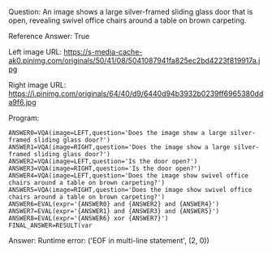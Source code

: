 Question: An image shows a large silver-framed sliding glass door that is open, revealing swivel office chairs around a table on brown carpeting.

Reference Answer: True

Left image URL: https://s-media-cache-ak0.pinimg.com/originals/50/41/08/5041087941fa825ec2bd4223f819917a.jpg

Right image URL: https://i.pinimg.com/originals/64/40/d9/6440d94b3932b0239ff6965380dda9f6.jpg

Program:

```
ANSWER0=VQA(image=LEFT,question='Does the image show a large silver-framed sliding glass door?')
ANSWER1=VQA(image=RIGHT,question='Does the image show a large silver-framed sliding glass door?')
ANSWER2=VQA(image=LEFT,question='Is the door open?')
ANSWER3=VQA(image=RIGHT,question='Is the door open?')
ANSWER4=VQA(image=LEFT,question='Does the image show swivel office chairs around a table on brown carpeting?')
ANSWER5=VQA(image=RIGHT,question='Does the image show swivel office chairs around a table on brown carpeting?')
ANSWER6=EVAL(expr='{ANSWER0} and {ANSWER2} and {ANSWER4}')
ANSWER7=EVAL(expr='{ANSWER1} and {ANSWER3} and {ANSWER5}')
ANSWER8=EVAL(expr='{ANSWER6} xor {ANSWER7}')
FINAL_ANSWER=RESULT(var
```
Answer: Runtime error: ('EOF in multi-line statement', (2, 0))

